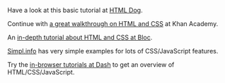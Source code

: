 Have a look at this basic tutorial at [HTML Dog](http://htmldog.com/guides/css/beginner/).

Continue with [a great walkthrough on HTML and CSS](https://www.khanacademy.org/computing/computer-programming/html-css) at Khan Academy.

An [in-depth tutorial about HTML and CSS at Bloc](https://www.bloc.io/books/jottly).

[Simpl.info](http://www.simpl.info/) has very simple examples for lots of CSS/JavaScript features.

Try the [in-browser tutorials at Dash](http://dash.generalassemb.ly/) to get an overview of HTML/CSS/JavaScript.

